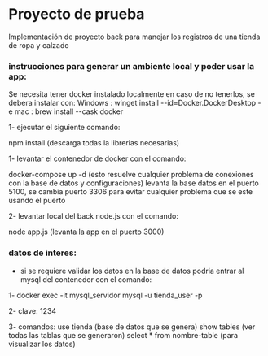 # Proyecto de prueba
Implementación de proyecto back para manejar los registros de una tienda de ropa y calzado

### instrucciones para generar un ambiente local y poder usar la app:

Se necesita tener docker instalado localmente en caso de no tenerlos, se debera instalar con:
Windows : winget install --id=Docker.DockerDesktop -e
mac : brew install --cask docker


1- ejecutar el siguiente comando:

npm install (descarga todas la librerias necesarias)

1- levantar el contenedor de docker con el comando: 

docker-compose up -d (esto resuelve cualquier problema de conexiones con la base de datos y configuraciones) levanta la base datos en el puerto 5100,
se cambia puerto 3306 para evitar cualquier problema que se este usando el puerto 


2- levantar local del back node.js con el comando: 

node app.js (levanta la app en el puerto 3000)

### datos de interes:
* si se requiere validar los datos en la base de datos podria entrar al mysql del contenedor con el comando: 

1- docker exec -it mysql_servidor mysql -u tienda_user -p

2- clave: 1234

3- comandos:
    use tienda (base de datos que se genera)
    show tables (ver todas las tablas que se generaron)
    select * from nombre-table (para visualizar los datos)



